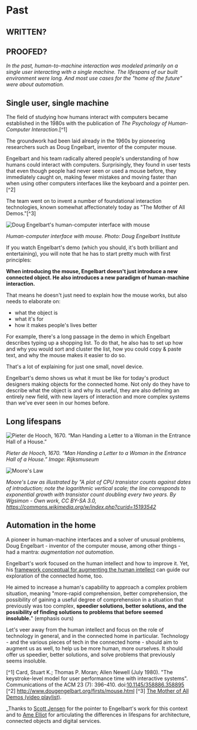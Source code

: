 # Past

## WRITTEN?
## PROOFED?

*In the past, human-to-machine interaction was modeled primarily on a single user interacting with a single machine. The lifespans of our built environment were long. And most use cases for the "home of the future" were about automation.* 

## Single user, single machine

The field of studying how humans interact with computers became established in the 1980s with the publication of *The Psychology of Human-Computer Interaction*.[^1]  

The groundwork had been laid already in the 1960s by pioneering researchers such as Doug Engelbart, inventor of the computer mouse.  

Engelbart and his team radically altered people's understanding of how humans could interact with computers. Surprisingly, they found in user tests that even though people had never seen or used a mouse before, they immediately caught on, making fewer mistakes and moving faster than when using other computers interfaces like the keyboard and a pointer pen.[^2] 

The team went on to invent a number of foundational interaction technologies, known somewhat affectionately today as "The Mother of All Demos."[^3]

![Doug Engelbart's human-computer interface with mouse](https://raw.githubusercontent.com/understanding-the-connected-home/book/master/img/dougengelbart_demo.jpg)

_Human-computer interface with mouse. Photo: Doug Engelbart Institute_

If you watch Engelbart's demo (which you should, it's both brilliant and entertaining), you will note that he has to start pretty much with first principles:

**When introducing the mouse, Engelbart doesn't just introduce a new connected object. He also introduces a new paradigm of human-machine interaction.**

That means he doesn't just need to explain how the mouse works, but also needs to elaborate on:

- what the object is
- what it's for
- how it makes people's lives better 

For example, there's a long passage in the demo in which Engelbart describes typing up a shopping list. To do that, he also has to set up how and why you would sort and cluster the list, how you could copy & paste text, and why the mouse makes it easier to do so. 

That's a lot of explaining for just one small, novel device. 

Engelbart's demo shows us what it must be like for today's product designers making objects for the connected home. Not only do they have to describe what the object is and why its useful, they are also defining an entirely new field, with new layers of interaction and more complex systems than we've ever seen in our homes before. 


## Long lifespans




![Pieter de Hooch, 1670. “Man Handing a Letter to a Woman in the Entrance Hall of a House.”](https://raw.githubusercontent.com/understanding-the-connected-home/book/master/img/dehooch1670.jpg)

_Pieter de Hooch, 1670. “Man Handing a Letter to a Woman in the Entrance Hall of a House.” Image: Rijksmuseum_


![Moore's Law](https://raw.githubusercontent.com/understanding-the-connected-home/book/master/img/mooreslaw.jpeg)

_Moore's Law as illustrated by "A plot of CPU transistor counts against dates of introduction; note the logarithmic vertical scale; the line corresponds to exponential growth with transistor count doubling every two years. By Wgsimon - Own work, CC BY-SA 3.0, https://commons.wikimedia.org/w/index.php?curid=15193542_


## Automation in the home 

A pioneer in human-machine interfaces and a solver of unusual problems, Doug Engelbart - inventor of the computer mouse, among other things - had a mantra: _augmentation not automation_. 

Engelbart's work focused on the human intellect and how to improve it. Yet, his [framework conceptual for augmenting the human intellect](http://www.dougengelbart.org/pubs/augment-3906.html) can guide our exploration of the connected home, too. 

He aimed to increase a human's capability to approach a complex problem situation, meaning "more-rapid comprehension, better comprehension, the possibility of gaining a useful degree of comprehension in a situation that previously was too complex, **speedier solutions, better solutions, and the possibility of finding solutions to problems that before seemed insoluble.**" (emphasis ours)

Let's veer away from the human intellect and focus on the role of technology in general, and in the connected home in particular. Technology - and the various pieces of tech in the connected home - should aim to augment us as well, to help us be more human, more ourselves. It should offer us speedier, better solutions, and solve problems that previously seems insoluble.

[^1] Card, Stuart K.; Thomas P. Moran; Allen Newell (July 1980). "The keystroke-level model for user performance time with interactive systems". Communications of the ACM 23 (7): 396–410. doi:[10.1145/358886.358895](http://dl.acm.org/citation.cfm?doid=358886.358895)
[^2] http://www.dougengelbart.org/firsts/mouse.html
[^3] [The Mother of All Demos (video playlist)](https://www.youtube.com/playlist?list=PL76DBC8D6718B8FD3&feature=plcp).


_Thanks to [Scott Jensen](http://www.jenson.org/) for the pointer to Engelbart's work for this context and to [Ame Elliot](https://simplysecure.org/blog/lessons-from-architecture-school-1) for articulating the differences in lifespans for architecture, connected objects and digital services.

